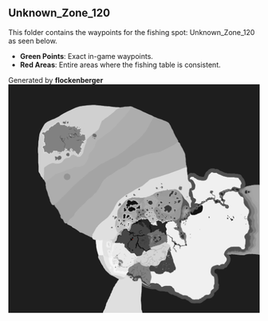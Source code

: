 ## Unknown_Zone_120
This folder contains the waypoints for the fishing spot: Unknown_Zone_120 as seen below.

- **Green Points**: Exact in-game waypoints.
- **Red Areas**: Entire areas where the fishing table is consistent.

Generated by **flockenberger**
![Unknown_Zone_120](./Preview.png?raw=true "Unknown_Zone_120")